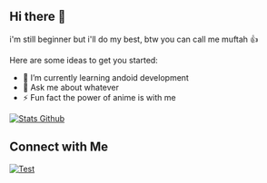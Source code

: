 ## Hi there 👋
i'm still beginner but i'll do my best, btw you can call me muftah 👍


Here are some ideas to get you started:

- 🌱 I’m currently learning andoid development
- 💬 Ask me about whatever
- ⚡ Fun fact the power of anime is with me

<p align="left">
  <a href="https://github.com/muftahh">
    <img alt="Stats Github" src="https://github-readme-stats.vercel.app/api?username=muftahh&show_icons=true&hide_border=false&theme=transparent&custom_title=Github%20Stats&hide=prs,issues&include_all_commits=true">
  </a>
</p>

## Connect with Me

[![Test](https://img.icons8.com/fluency/48/null/instagram-new.png)](https://www.instagram.com/muftahh_/)

